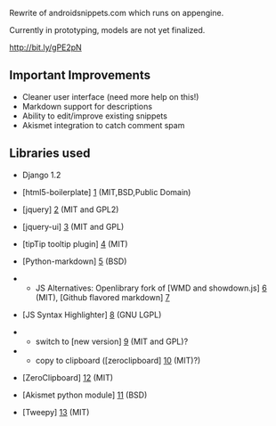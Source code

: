 Rewrite of androidsnippets.com which runs on appengine.

Currently in prototyping, models are not yet finalized.

http://bit.ly/gPE2pN 

Important Improvements
----------------------

* Cleaner user interface (need more help on this!)
* Markdown support for descriptions
* Ability to edit/improve existing snippets
* Akismet integration to catch comment spam

Libraries used
--------------

* Django 1.2
* [html5-boilerplate] [1] (MIT,BSD,Public Domain)
* [jquery] [2] (MIT and GPL2)
* [jquery-ui] [3] (MIT and GPL)
* [tipTip tooltip plugin] [4] (MIT)
* [Python-markdown] [5] (BSD)
* * JS Alternatives: Openlibrary fork of [WMD and showdown.js] [6] (MIT), [Github flavored markdown] [7]
* [JS Syntax Highlighter] [8] (GNU LGPL)
* * switch to [new version] [9] (MIT and GPL)?
* * copy to clipboard ([zeroclipboard] [10] (MIT)?)
* [ZeroClipboard] [12] (MIT)
* [Akismet python module] [11] (BSD)
* [Tweepy] [13] (MIT)

   [1]: https://github.com/paulirish/html5-boilerplate
   [2]: http://jquery.com/
   [3]: http://jqueryui.com/
   [4]: http://code.drewwilson.com/entry/tiptip-jquery-plugin 
   [5]: http://www.freewisdom.org/projects/python-markdown/
   [6]: https://github.com/abgrilo/wmd
   [7]: https://github.com/github/github-flavored-markdown/blob/gh-pages/scripts/showdown.js
   [8]: http://code.google.com/p/syntaxhighlighter   
   [9]: http://alexgorbatchev.com/SyntaxHighlighter
   [10]: http://code.google.com/p/zeroclipboard
   [11]: http://kemayo.wordpress.com/2005/12/02/akismet-py
   [12]: http://code.google.com/p/zeroclipboard
   [13]: https://github.com/joshthecoder/tweepy